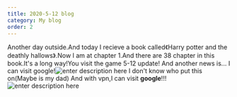 ```yaml
---
title: 2020-5-12 blog
category: My blog
order: 2
---
```

Another day outside.And today I recieve a book called《Harry potter and the deathly hallows》.Now I am at chapter 1.And there are 38 chapter in this book.It's a long way!You visit the game 5-12 update!
And another news is... I can visit google!![enter description here](./../images/截屏2020-05-12下午12.45.45.png)
I don't know who put this on(Maybe is my dad)
And with vpn,I can visit **google**!!!
![enter description here](./../images/截屏2020-05-12下午12.48.23.png)
